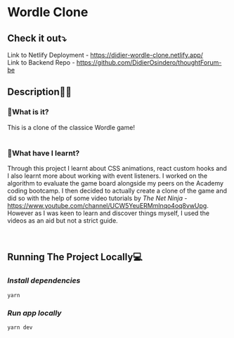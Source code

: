 # <b>Wordle Clone</b>

## <b>Check it out⤵️</b>

Link to Netlify Deployment - https://didier-wordle-clone.netlify.app/  
Link to Backend Repo - https://github.com/DidierOsindero/thoughtForum-be

## <b>Description✍🏾</b>

### <b>💭What is it?</b>

This is a clone of the classice Wordle game!
<br/><br/>

### <b>💭What have I learnt?</b>

Through this project I learnt about CSS animations, react custom hooks and I also learnt more about working with event listeners. I worked on the algorithm to evaluate the game board alongside my peers on the Academy coding bootcamp. I then decided to actually create a clone of the game and did so with the help of some video tutorials by <i>The Net Ninja</i> - https://www.youtube.com/channel/UCW5YeuERMmlnqo4oq8vwUpg. However as I was keen to learn and discover things myself, I used the videos as an aid but not a strict guide.

<br/>

## <b>Running The Project Locally💻</b>

### <b><i>Install dependencies</i></b>

```
yarn
```

### <b><i>Run app locally</i></b>

```
yarn dev
```
